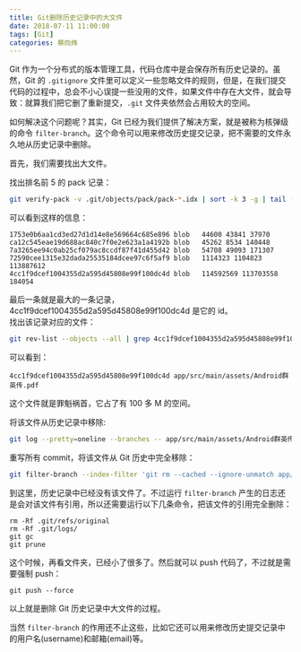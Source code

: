 ```yaml
---
title: Git删除历史记录中的大文件
date: 2018-07-11 11:00:00
tags: [Git]
categories: 蔡向炜
---
```


Git 作为一个分布式的版本管理工具，代码仓库中是会保存所有历史记录的。虽然，Git 的 `.gitignore` 文件里可以定义一些忽略文件的规则，但是，在我们提交代码的过程中，总会不小心误提一些没用的文件，如果文件中存在大文件，就会导致：就算我们把它删了重新提交，`.git` 文件夹依然会占用较大的空间。

<!--more-->

如何解决这个问题呢？其实，Git 已经为我们提供了解决方案，就是被称为核弹级的命令 `filter-branch`。这个命令可以用来修改历史提交记录，把不需要的文件永久地从历史记录中删除。

首先，我们需要找出大文件。  

找出排名前 5 的 pack 记录：

``` bash
git verify-pack -v .git/objects/pack/pack-*.idx | sort -k 3 -g | tail -5
```

可以看到这样的信息：

``` log
1753e0b6aa1cd3ed27d1d14e8e569664c685e896 blob   44600 43841 37970
ca12c545eae19d688ac840c7f0e2e623a1a4192b blob   45262 8534 140448
7a3265ee94c0ab25cf079ac8ccdf87f41d455d42 blob   54708 49093 171307
72590cee1315e32dada25535184dcee97c6f5af9 blob   1114323 1104823 113887612
4cc1f9dcef1004355d2a595d45808e99f100dc4d blob   114592569 113703558 184054
```

最后一条就是最大的一条记录，4cc1f9dcef1004355d2a595d45808e99f100dc4d 是它的 id。  
找出该记录对应的文件：

``` bash
git rev-list --objects --all | grep 4cc1f9dcef1004355d2a595d45808e99f100dc4d
```

可以看到：

``` log
4cc1f9dcef1004355d2a595d45808e99f100dc4d app/src/main/assets/Android群英传.pdf
```

这个文件就是罪魁祸首，它占了有 100 多 M 的空间。  

将该文件从历史记录中移除:

``` bash
git log --pretty=oneline --branches -- app/src/main/assets/Android群英传.pdf
```

重写所有 commit，将该文件从 Git 历史中完全移除：

``` bash
git filter-branch --index-filter 'git rm --cached --ignore-unmatch app/src/main/assets/Android群英传.pdf' -- --all
```

到这里，历史记录中已经没有该文件了。不过运行 `filter-branch` 产生的日志还是会对该文件有引用，所以还需要运行以下几条命令，把该文件的引用完全删除：

```
rm -Rf .git/refs/original
rm -Rf .git/logs/
git gc
git prune
```

这个时候，再看文件夹，已经小了很多了。然后就可以 push 代码了，不过就是需要强制 push：

```
git push --force
```

以上就是删除 Git 历史记录中大文件的过程。

当然 `filter-branch` 的作用还不止这些，比如它还可以用来修改历史提交记录中的用户名(username)和邮箱(email)等。
